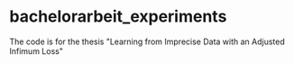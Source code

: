 # bachelorarbeit_experiments
The code is for the thesis "Learning from Imprecise Data with an Adjusted Infimum Loss"

